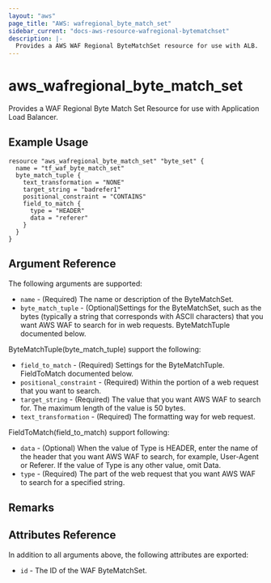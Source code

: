 ```yaml
---
layout: "aws"
page_title: "AWS: wafregional_byte_match_set"
sidebar_current: "docs-aws-resource-wafregional-bytematchset"
description: |-
  Provides a AWS WAF Regional ByteMatchSet resource for use with ALB.
---
```


# aws_wafregional_byte_match_set

Provides a WAF Regional Byte Match Set Resource for use with Application Load Balancer.

## Example Usage

```hcl
resource "aws_wafregional_byte_match_set" "byte_set" {
  name = "tf_waf_byte_match_set"
  byte_match_tuple {
    text_transformation = "NONE"
    target_string = "badrefer1"
    positional_constraint = "CONTAINS"
    field_to_match {
      type = "HEADER"
      data = "referer"
    }
  }
}
```

## Argument Reference

The following arguments are supported:

* `name` - (Required) The name or description of the ByteMatchSet.
* `byte_match_tuple` - (Optional)Settings for the ByteMatchSet, such as the bytes (typically a string that corresponds with ASCII characters) that you want AWS WAF to search for in web requests. ByteMatchTuple documented below.

ByteMatchTuple(byte_match_tuple) support the following:

* `field_to_match` - (Required) Settings for the ByteMatchTuple. FieldToMatch documented below.
* `positional_constraint` - (Required) Within the portion of a web request that you want to search.
* `target_string` - (Required) The value that you want AWS WAF to search for. The maximum length of the value is 50 bytes.
* `text_transformation` - (Required) The formatting way for web request.

FieldToMatch(field_to_match) support following:

* `data` - (Optional) When the value of Type is HEADER, enter the name of the header that you want AWS WAF to search, for example, User-Agent or Referer. If the value of Type is any other value, omit Data.
* `type` - (Required) The part of the web request that you want AWS WAF to search for a specified string.

## Remarks

## Attributes Reference

In addition to all arguments above, the following attributes are exported:

* `id` - The ID of the WAF ByteMatchSet.
